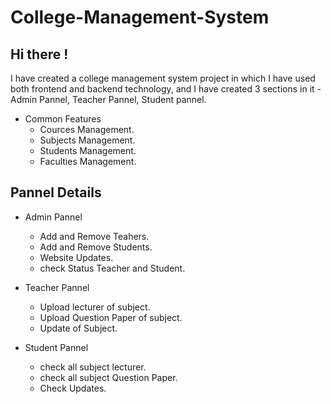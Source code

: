 # College-Management-System
## Hi there !
I have created a college management system project in which I have used both frontend and backend technology, and  I have created 3 sections in it -Admin Pannel, Teacher Pannel, Student pannel.


 * Common Features 
      * Cources Management.
      * Subjects Management.
      * Students Management.
      * Faculties Management. 
  
<h2>Pannel Details</h2>
  
 * Admin Pannel
      * Add and Remove Teahers.
      * Add and Remove Students.
      * Website Updates.
      * check Status Teacher and Student. 

 * Teacher Pannel
      * Upload lecturer of subject.
      * Upload Question Paper of subject.
      * Update of Subject.  
     
 * Student Pannel
      * check all subject lecturer.
      * check all subject Question Paper.
      * Check Updates. 
   
